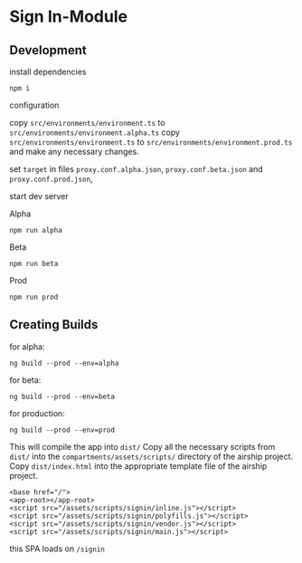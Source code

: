 # Sign In-Module

## Development

install dependencies

```
npm i
```

configuration

copy `src/environments/environment.ts` to `src/environments/environment.alpha.ts`
copy `src/environments/environment.ts` to `src/environments/environment.prod.ts` and make any necessary changes.

set `target` in files `proxy.conf.alpha.json`, `proxy.conf.beta.json` and `proxy.conf.prod.json`,

start dev server

Alpha

```
npm run alpha
```

Beta

```
npm run beta
```


Prod

```
npm run prod
```

## Creating Builds

for alpha:

```
ng build --prod --env=alpha
```

for beta:

```
ng build --prod --env=beta
```

for production:

```
ng build --prod --env=prod
```
This will compile the app into `dist/`
Copy all the necessary scripts from `dist/` into the `compartments/assets/scripts/` directory of the airship project.
Copy `dist/index.html` into the appropriate template file of the airship project.

```
<base href="/">
<app-root></app-root>
<script src="/assets/scripts/signin/inline.js"></script>
<script src="/assets/scripts/signin/polyfills.js"></script>
<script src="/assets/scripts/signin/vendor.js"></script>
<script src="/assets/scripts/signin/main.js"></script>
```

this SPA loads on `/signin`